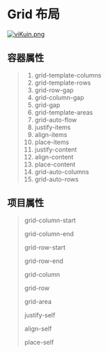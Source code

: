 # Grid 布局

[![viKuin.png](https://s1.ax1x.com/2022/07/30/viKuin.png)](https://imgtu.com/i/viKuin)

## 容器属性

> 1. grid-template-columns
> 2. grid-template-rows
> 3. grid-row-gap
> 4. grid-column-gap
> 5. grid-gap
> 6. grid-template-areas
> 7. grid-auto-flow
> 8. justify-items
> 9. align-items
> 10. place-items
> 11. justify-content
> 12. align-content
> 13. place-content
> 14. grid-auto-columns
> 15. grid-auto-rows

## 项目属性

> grid-column-start
>
> grid-column-end
>
> grid-row-start
>
> grid-row-end
>
> grid-column
>
> grid-row
>
> grid-area
>
> justify-self
>
> align-self
>
> place-self
